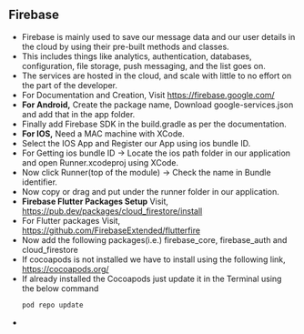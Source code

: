 ## Firebase

- Firebase is mainly used to save our message data and our user details in the cloud by using their pre-built methods and classes.
- This includes things like analytics, authentication, databases, configuration, file storage, push messaging, and the list goes on. 
- The services are hosted in the cloud, and scale with little to no effort on the part of the developer.
- For Documentation and Creation, Visit https://firebase.google.com/
- __For Android,__ Create the package name, Download google-services.json and add that in the app folder.
- Finally add Firebase SDK in the build.gradle as per the documentation.
- __For IOS,__ Need a MAC machine with XCode.
- Select the IOS App and Register our App using ios bundle ID.
- For Getting ios bundle ID -> Locate the ios path folder in our application and open Runner.xcodeproj using XCode.
- Now click Runner(top of the module) -> Check the name in Bundle identifier.
- Now copy or drag and put under the runner folder in our application.
- __Firebase Flutter Packages Setup__ Visit, https://pub.dev/packages/cloud_firestore/install
- For Flutter packages Visit, https://github.com/FirebaseExtended/flutterfire
- Now add the following packages(i.e.) firebase_core, firebase_auth and cloud_firestore
- If cocoapods is not installed we have to install using the following link, https://cocoapods.org/
- If already installed the Cocoapods just update it in the Terminal using the below command
  ```ruby
  pod repo update
  ```
- 
